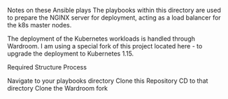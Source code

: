 Notes on these Ansible plays
The playbooks within this directory are used to prepare the NGINX server for deployment, acting as a load balancer for the k8s master nodes.

The deployment of the Kubernetes workloads is handled through Wardroom. I am using a special fork of this project located here - to upgrade the deployment to Kubernetes 1.15.

Required Structure
Process

Navigate to your playbooks directory
Clone this Repository
CD to that directory
Clone the Wardroom fork